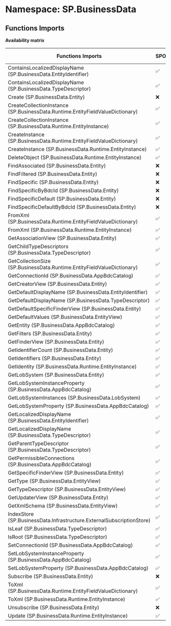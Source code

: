 # Namespace: SP.BusinessData

## Functions Imports

**Availability matrix**

Functions Imports | SPO | SP 2019 | SP 2016 | SP 2013
----------|-----|---------|---------|--------
ContainsLocalizedDisplayName (SP.BusinessData.EntityIdentifier) | ✅ | ✅ | ✅ | ✅
ContainsLocalizedDisplayName (SP.BusinessData.TypeDescriptor) | ✅ | ✅ | ✅ | ✅
Create (SP.BusinessData.Entity) | ❌ | ❌ | ❌ | ✅
CreateCollectionInstance (SP.BusinessData.Runtime.EntityFieldValueDictionary) | ✅ | ✅ | ✅ | ✅
CreateCollectionInstance (SP.BusinessData.Runtime.EntityInstance) | ✅ | ✅ | ✅ | ✅
CreateInstance (SP.BusinessData.Runtime.EntityFieldValueDictionary) | ✅ | ✅ | ✅ | ✅
CreateInstance (SP.BusinessData.Runtime.EntityInstance) | ✅ | ✅ | ✅ | ✅
DeleteObject (SP.BusinessData.Runtime.EntityInstance) | ✅ | ✅ | ✅ | ✅
FindAssociated (SP.BusinessData.Entity) | ❌ | ❌ | ❌ | ✅
FindFiltered (SP.BusinessData.Entity) | ❌ | ❌ | ❌ | ✅
FindSpecific (SP.BusinessData.Entity) | ❌ | ❌ | ❌ | ✅
FindSpecificByBdcId (SP.BusinessData.Entity) | ❌ | ❌ | ❌ | ✅
FindSpecificDefault (SP.BusinessData.Entity) | ❌ | ❌ | ❌ | ✅
FindSpecificDefaultByBdcId (SP.BusinessData.Entity) | ❌ | ❌ | ❌ | ✅
FromXml (SP.BusinessData.Runtime.EntityFieldValueDictionary) | ✅ | ✅ | ✅ | ✅
FromXml (SP.BusinessData.Runtime.EntityInstance) | ✅ | ✅ | ✅ | ✅
GetAssociationView (SP.BusinessData.Entity) | ✅ | ✅ | ✅ | ✅
GetChildTypeDescriptors (SP.BusinessData.TypeDescriptor) | ✅ | ✅ | ✅ | ✅
GetCollectionSize (SP.BusinessData.Runtime.EntityFieldValueDictionary) | ✅ | ✅ | ✅ | ✅
GetConnectionId (SP.BusinessData.AppBdcCatalog) | ✅ | ✅ | ✅ | ✅
GetCreatorView (SP.BusinessData.Entity) | ✅ | ✅ | ✅ | ✅
GetDefaultDisplayName (SP.BusinessData.EntityIdentifier) | ✅ | ✅ | ✅ | ✅
GetDefaultDisplayName (SP.BusinessData.TypeDescriptor) | ✅ | ✅ | ✅ | ✅
GetDefaultSpecificFinderView (SP.BusinessData.Entity) | ✅ | ✅ | ✅ | ✅
GetDefaultValues (SP.BusinessData.EntityView) | ✅ | ✅ | ✅ | ✅
GetEntity (SP.BusinessData.AppBdcCatalog) | ✅ | ✅ | ✅ | ✅
GetFilters (SP.BusinessData.Entity) | ✅ | ✅ | ✅ | ✅
GetFinderView (SP.BusinessData.Entity) | ✅ | ✅ | ✅ | ✅
GetIdentifierCount (SP.BusinessData.Entity) | ✅ | ✅ | ✅ | ✅
GetIdentifiers (SP.BusinessData.Entity) | ✅ | ✅ | ✅ | ✅
GetIdentity (SP.BusinessData.Runtime.EntityInstance) | ✅ | ✅ | ✅ | ✅
GetLobSystem (SP.BusinessData.Entity) | ✅ | ✅ | ✅ | ✅
GetLobSystemInstanceProperty (SP.BusinessData.AppBdcCatalog) | ✅ | ✅ | ✅ | ✅
GetLobSystemInstances (SP.BusinessData.LobSystem) | ✅ | ✅ | ✅ | ✅
GetLobSystemProperty (SP.BusinessData.AppBdcCatalog) | ✅ | ✅ | ✅ | ✅
GetLocalizedDisplayName (SP.BusinessData.EntityIdentifier) | ✅ | ✅ | ✅ | ✅
GetLocalizedDisplayName (SP.BusinessData.TypeDescriptor) | ✅ | ✅ | ✅ | ✅
GetParentTypeDescriptor (SP.BusinessData.TypeDescriptor) | ✅ | ✅ | ✅ | ✅
GetPermissibleConnections (SP.BusinessData.AppBdcCatalog) | ✅ | ✅ | ✅ | ✅
GetSpecificFinderView (SP.BusinessData.Entity) | ✅ | ✅ | ✅ | ✅
GetType (SP.BusinessData.EntityView) | ✅ | ✅ | ✅ | ✅
GetTypeDescriptor (SP.BusinessData.EntityView) | ✅ | ✅ | ✅ | ✅
GetUpdaterView (SP.BusinessData.Entity) | ✅ | ✅ | ✅ | ✅
GetXmlSchema (SP.BusinessData.EntityView) | ✅ | ✅ | ✅ | ✅
IndexStore (SP.BusinessData.Infrastructure.ExternalSubscriptionStore) | ✅ | ✅ | ✅ | ✅
IsLeaf (SP.BusinessData.TypeDescriptor) | ✅ | ✅ | ✅ | ✅
IsRoot (SP.BusinessData.TypeDescriptor) | ✅ | ✅ | ✅ | ✅
SetConnectionId (SP.BusinessData.AppBdcCatalog) | ✅ | ✅ | ✅ | ✅
SetLobSystemInstanceProperty (SP.BusinessData.AppBdcCatalog) | ✅ | ✅ | ✅ | ✅
SetLobSystemProperty (SP.BusinessData.AppBdcCatalog) | ✅ | ✅ | ✅ | ✅
Subscribe (SP.BusinessData.Entity) | ❌ | ❌ | ❌ | ✅
ToXml (SP.BusinessData.Runtime.EntityFieldValueDictionary) | ✅ | ✅ | ✅ | ✅
ToXml (SP.BusinessData.Runtime.EntityInstance) | ✅ | ✅ | ✅ | ✅
Unsubscribe (SP.BusinessData.Entity) | ❌ | ❌ | ❌ | ✅
Update (SP.BusinessData.Runtime.EntityInstance) | ✅ | ✅ | ✅ | ✅
